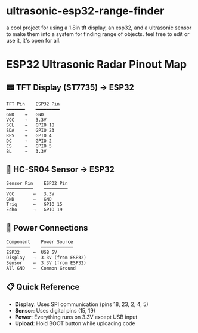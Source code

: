 # ultrasonic-esp32-range-finder
a cool project for using a 1.8in tft display, an esp32, and a ultrasonic sensor to make them into a system for finding range of objects.
feel free to edit or use it, it's open for all.


# ESP32 Ultrasonic Radar Pinout Map

## 📟 TFT Display (ST7735) → ESP32
```
TFT Pin    ESP32 Pin
━━━━━━━    ━━━━━━━━━
GND    →   GND
VCC    →   3.3V
SCL    →   GPIO 18
SDA    →   GPIO 23
RES    →   GPIO 4
DC     →   GPIO 2
CS     →   GPIO 5
BL     →   3.3V
```

## 📡 HC-SR04 Sensor → ESP32
```
Sensor Pin    ESP32 Pin
━━━━━━━━━━    ━━━━━━━━━
VCC       →   3.3V
GND       →   GND
Trig      →   GPIO 15
Echo      →   GPIO 19
```

## 🔌 Power Connections
```
Component    Power Source
━━━━━━━━━    ━━━━━━━━━━━━
ESP32     →  USB 5V
Display   →  3.3V (from ESP32)
Sensor    →  3.3V (from ESP32)
All GND   →  Common Ground
```

## 📋 Quick Reference
- **Display**: Uses SPI communication (pins 18, 23, 2, 4, 5)
- **Sensor**: Uses digital pins (15, 19) 
- **Power**: Everything runs on 3.3V except USB input
- **Upload**: Hold BOOT button while uploading code
